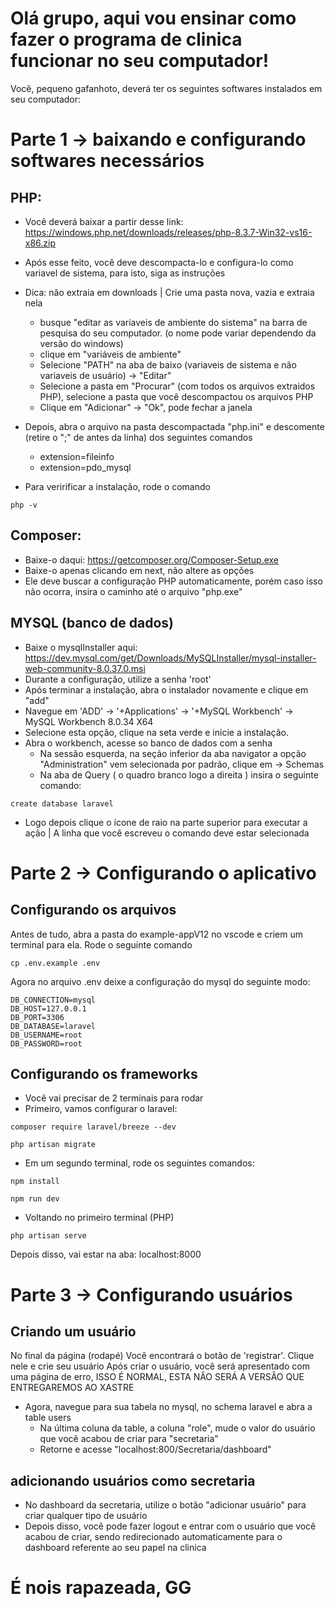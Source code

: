 # Olá grupo, aqui vou ensinar como fazer o programa de clinica funcionar no seu computador!


Você, pequeno gafanhoto, deverá ter os seguintes softwares instalados em seu computador:
# Parte 1 -> baixando e configurando softwares necessários
## PHP: 
- Você deverá baixar a partir desse link: https://windows.php.net/downloads/releases/php-8.3.7-Win32-vs16-x86.zip
- Após esse feito, você deve descompacta-lo e configura-lo como variavel de sistema, para isto, siga as instruções
- Dica: não extraia em downloads | Crie uma pasta nova, vazia e extraia nela
  - busque "editar as variaveis de ambiente do sistema" na barra de pesquisa do seu computador. (o nome pode variar dependendo da versão do windows)
  - clique em "variáveis de ambiente"
  - Selecione "PATH" na aba de baixo (variaveis de sistema e não variaveis de usuário)  -> "Editar"
  - Selecione a pasta em "Procurar" (com todos os arquivos extraidos PHP), selecione a pasta que você descompactou os arquivos PHP
  - Clique em "Adicionar" -> "Ok", pode fechar a janela
 
- Depois, abra o arquivo na pasta descompactada "php.ini" e descomente (retire o ";" de antes da linha) dos seguintes comandos
  - extension=fileinfo
  - extension=pdo_mysql
- Para veririficar a instalação, rode o comando
```
php -v
```

## Composer:
- Baixe-o daqui: https://getcomposer.org/Composer-Setup.exe
- Baixe-o apenas clicando em next, não altere as opções
- Ele deve buscar a configuração PHP automaticamente, porém caso isso não ocorra, insira o caminho até o arquivo "php.exe"

## MYSQL (banco de dados)
- Baixe o mysqlInstaller aqui: https://dev.mysql.com/get/Downloads/MySQLInstaller/mysql-installer-web-community-8.0.37.0.msi
- Durante a configuração, utilize a senha 'root'
- Após terminar a instalação, abra o instalador novamente e clique em "add"
- Navegue em 'ADD' -> '+Applications' -> '+MySQL Workbench' -> MySQL Workbench 8.0.34 X64
- Selecione esta opção, clique na seta verde e inicie a instalação.
- Abra o workbench, acesse so banco de dados com a senha
  - Na sessão esquerda, na seção inferior da aba navigator a opção "Administration" vem selecionada por padrão, clique em -> Schemas
  - Na aba de Query ( o quadro branco logo a direita ) insira o seguinte comando:
```
create database laravel
```
  - Logo depois clique o ícone de raio na parte superior para executar a ação | A linha que você escreveu o comando deve estar selecionada

# Parte 2 -> Configurando o aplicativo
## Configurando os arquivos
Antes de tudo, abra a pasta do example-appV12 no vscode e criem um terminal para ela. Rode o seguinte comando
```
cp .env.example .env
```
Agora no arquivo .env deixe a configuração do mysql do seguinte modo:

```
DB_CONNECTION=mysql
DB_HOST=127.0.0.1
DB_PORT=3306
DB_DATABASE=laravel
DB_USERNAME=root
DB_PASSWORD=root
```

## Configurando os frameworks

- Você vai precisar de 2 terminais para rodar
- Primeiro, vamos configurar o laravel:
```
composer require laravel/breeze --dev

php artisan migrate
```
- Em um segundo terminal, rode os seguintes comandos:
```
npm install

npm run dev
```
- Voltando no primeiro terminal (PHP)
```
php artisan serve
```

Depois disso, vai estar na aba: localhost:8000

# Parte 3 -> Configurando usuários
## Criando um usuário

No final da página (rodapé) Você encontrará o botão de 'registrar'. Clique nele e crie seu usuário
Após criar o usuário, você será apresentado com uma página de erro, ISSO É NORMAL, ESTA NÂO SERÁ A VERSÂO QUE ENTREGAREMOS AO XASTRE
- Agora, navegue para sua tabela no mysql, no schema laravel e abra a table users
  - Na última coluna da table, a coluna "role", mude o valor do usuário que você acabou de criar para "secretaria"
  - Retorne e acesse "localhost:800/Secretaria/dashboard"

 ## adicionando usuários como secretaria
 - No dashboard da secretaria, utilize o botão "adicionar usuário" para criar qualquer tipo de usuário
 - Depois disso, você pode fazer logout e entrar com o usuário que você acabou de criar, sendo redirecionado automaticamente para o dashboard referente ao seu papel na clinica

# É nois rapazeada, GG
